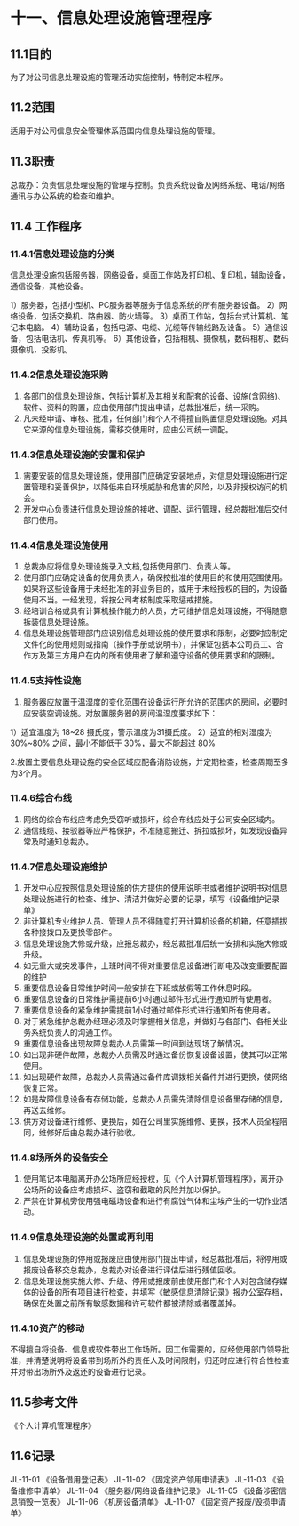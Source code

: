 # 十一、信息处理设施管理程序

## 11.1目的

为了对公司信息处理设施的管理活动实施控制，特制定本程序。

## 11.2范围

适用于对公司信息安全管理体系范围内信息处理设施的管理。

## 11.3职责

总裁办：负责信息处理设施的管理与控制。负责系统设备及网络系统、电话/网络通讯与办公系统的检查和维护。

## 11.4 工作程序

### 11.4.1信息处理设施的分类

信息处理设施包括服务器，网络设备，桌面工作站及打印机、复印机，辅助设备，通信设备，其他设备。

1）服务器，包括小型机、PC服务器等服务于信息系统的所有服务器设备。
2）网络设备，包括交换机、路由器、防火墙等。
3）桌面工作站，包括台式计算机、笔记本电脑。
4）辅助设备，包括电源、电缆、光缆等传输线路及设备。
5）通信设备，包括电话机、传真机等。
6）其他设备，包括相机、摄像机，数码相机、数码摄像机，投影机。

### 11.4.2信息处理设施采购

1. 各部门的信息处理设施，包括计算机及其相关和配套的设备、设施(含网络)、软件、资料的购置，应由使用部门提出申请，总裁批准后，统一采购。
2. 凡未经申请、审核、批准，任何部门和个人不得擅自购置信息处理设施。对其它来源的信息处理设施，需移交使用时，应由公司统一调配。

### 11.4.3信息处理设施的安置和保护

1. 需要安装的信息处理设施，使用部门应确定安装地点，对信息处理设施进行定置管理和妥善保护，以降低来自环境威胁和危害的风险，以及非授权访问的机会。
2. 开发中心负责进行信息处理设施的接收、调配、运行管理，经总裁批准后交付部门使用。

### 11.4.4信息处理设施使用

1. 总裁办应将信息处理设施录入文档,包括使用部门、负责人等。
2. 使用部门应确定设备的使用负责人，确保按批准的使用目的和使用范围使用。如果将这些设备用于未经批准的非业务目的，或用于未经授权的目的，为设备使用不当。一经发现，将按公司考核制度采取惩戒措施。
3. 经培训合格或具有计算机操作能力的人员，方可维护信息处理设施，不得随意拆装信息处理设施。
4. 信息处理设施管理部门应识别信息处理设施的使用要求和限制，必要时应制定文件化的使用规则或指南（操作手册或说明书），并保证包括本公司员工、合作方及第三方用户在内的所有使用者了解和遵守设备的使用要求和的限制。

### 11.4.5支持性设施

1. 服务器应放置于温湿度的变化范围在设备运行所允许的范围内的房间，必要时应安装空调设施。对放置服务器的房间温湿度要求如下：

1）适宜温度为 18~28 摄氏度，警示温度为31摄氏度。
2）适宜的相对湿度为 30%~80% 之间，最小不能低于 30%，最大不能超过 80%

2.放置主要信息处理设施的安全区域应配备消防设施，并定期检查，检查周期至多为3个月。

### 11.4.6综合布线

1. 网络的综合布线应考虑免受窃听或损坏，综合布线应处于公司安全区域内。
2. 通信线缆、接驳器等应严格保护，不准随意搬迁、拆拉或损坏，如发现设备异常及时通知总裁办。

### 11.4.7信息处理设施维护

1. 开发中心应按照信息处理设施的供方提供的使用说明书或者维护说明书对信息处理设施进行的检查、维护、清洁并做好必要的记录，填写《设备维护记录单》
2. 非计算机专业维护人员、管理人员不得随意打开计算机设备的机箱，任意插拔各种接拨口及更换零部件。
3. 信息处理设施大修或升级，应报总裁办，经总裁批准后统一安排和实施大修或升级。
4. 如无重大或突发事件，上班时间不得对重要信息设备进行断电及改变重要配置的维护
5. 重要信息设备日常维护时间一般安排在下班或放假等工作休息时段。
6. 重要信息设备的日常维护需提前6小时通过邮件形式进行通知所有使用者。
7. 重要信息设备的紧急维护需提前1小时通过邮件形式进行通知所有使用者。
8. 对于紧急维护总裁办经理必须及时掌握相关信息，并做好与各部门、各相关业务系统负责人的沟通工作。
9. 重要信息设备出现故障总裁办人员需第一时间到达现场了解情况。
10. 如出现非硬件故障，总裁办人员需及时通过备份恢复设备设置，使其可以正常使用。
11. 如出现硬件故障，总裁办人员需通过备件库调拨相关备件并进行更换，使网络恢复正常。
12. 如是故障信息设备有存储功能，总裁办人员需先清除信息设备里存储的信息，再送去维修。
13. 供方对设备进行维修、更换后，如在公司里实施维修、更换，技术人员全程陪同，维修好后由总裁办进行验收。

### 11.4.8场所外的设备安全

1. 使用笔记本电脑离开办公场所应经授权，见《个人计算机管理程序》，离开办公场所的设备应考虑损坏、盗窃和截取的风险并加以保护。
2. 严禁在计算机旁使用强电磁场设备和进行有腐蚀气体和尘埃产生的一切作业活动。

### 11.4.9信息处理设施的处置或再利用

1. 信息处理设施的停用或报废应由使用部门提出申请，经总裁批准后，将停用或报废设备移交总裁办，总裁办对设备进行评估后进行残值回收。
2. 信息处理设施实施大修、升级、停用或报废前由使用部门和个人对包含储存媒体的设备的所有项目进行检查，并填写《敏感信息清除记录》报办公室存档，确保在处置之前所有敏感数据和许可软件都被清除或者覆盖掉。

### 11.4.10资产的移动

不得擅自将设备、信息或软件带出工作场所。因工作需要的，应经使用部门领导批准，并清楚说明将设备带到场所外的责任人及时间限制，归还时应进行符合性检查并对带出场所外及返还的设备进行记录。

## 11.5参考文件

《个人计算机管理程序》

## 11.6记录

JL-11-01 《设备借用登记表》
JL-11-02 《固定资产领用申请表》
JL-11-03 《设备维修申请单》
JL-11-04 《服务器/网络设备维护记录》
JL-11-05 《设备涉密信息销毁一览表》
JL-11-06 《机房设备清单》
JL-11-07 《固定资产报废/毁损申请单》
